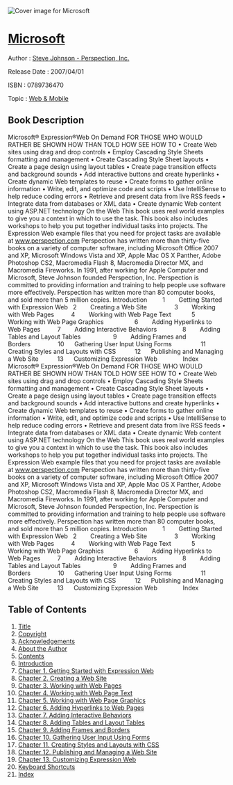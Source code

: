 ![Cover image for Microsoft](https://imgdetail.ebookreading.net/cover/cover/web_mobile/EB0789736470.jpg)

[Microsoft](https://ebookreading.net/view/book/Microsoft-EB0789736470_1.html "Microsoft")
====================================================================================================================

Author : [Steve Johnson - Perspection](https://ebookreading.net/search/author/Steve+Johnson+-+Perspection),[ Inc.](https://ebookreading.net/search/author/+Inc.)

Release Date : 2007/04/01

ISBN : 0789736470

Topic : [Web & Mobile](https://ebookreading.net/search/category/web-mobile)

Book Description
-----------------

Microsoft® Expression®Web On Demand
FOR THOSE WHO WOULD RATHER BE SHOWN HOW THAN TOLD HOW
SEE HOW TO
• Create Web sites using drag and drop controls
• Employ Cascading Style Sheets formatting and management
• Create Cascading Style Sheet layouts
• Create a page design using layout tables
• Create page transition effects and background sounds
• Add interactive buttons and create hyperlinks
• Create dynamic Web templates to reuse
• Create forms to gather online information
• Write, edit, and optimize code and scripts
• Use IntelliSense to help reduce coding errors
• Retrieve and present data from live RSS feeds
• Integrate data from databases or XML data
• Create dynamic Web content using ASP.NET technology
On the Web
This book uses real world examples to give you a context in which to use the task. This book also includes workshops to help you put together individual tasks into projects. The Expression Web example files that you need for project tasks are available at www.perspection.com
Perspection has written more than thirty-five books on a variety of computer software, including Microsoft Office 2007 and XP, Microsoft Windows Vista and XP, Apple Mac OS X Panther, Adobe Photoshop CS2, Macromedia Flash 8, Macromedia Director MX, and Macromedia Fireworks. In 1991, after working for Apple Computer and Microsoft, Steve Johnson founded Perspection, Inc. Perspection is committed to providing information and training to help people use software more effectively. Perspection has written more than 80 computer books, and sold more than 5 million copies.
 Introduction        
1        Getting Started with Expression Web  
2        Creating a Web Site               
3        Working with Web Pages         
4        Working with Web Page Text           
5        Working with Web Page Graphics                 
6        Adding Hyperlinks to Web Pages         
7        Adding Interactive Behaviors              
8        Adding Tables and Layout Tables                  
9        Adding Frames and Borders               
10      Gathering User Input Using Forms                
11      Creating Styles and Layouts with CSS          
12      Publishing and Managing a Web Site          
13      Customizing Expression Web              
 Index          
              Microsoft® Expression®Web On Demand
FOR THOSE WHO WOULD RATHER BE SHOWN HOW THAN TOLD HOW
SEE HOW TO
• Create Web sites using drag and drop controls
• Employ Cascading Style Sheets formatting and management
• Create Cascading Style Sheet layouts
• Create a page design using layout tables
• Create page transition effects and background sounds
• Add interactive buttons and create hyperlinks
• Create dynamic Web templates to reuse
• Create forms to gather online information
• Write, edit, and optimize code and scripts
• Use IntelliSense to help reduce coding errors
• Retrieve and present data from live RSS feeds
• Integrate data from databases or XML data
• Create dynamic Web content using ASP.NET technology
On the Web
This book uses real world examples to give you a context in which to use the task. This book also includes workshops to help you put together individual tasks into projects. The Expression Web example files that you need for project tasks are available at www.perspection.com
Perspection has written more than thirty-five books on a variety of computer software, including Microsoft Office 2007 and XP, Microsoft Windows Vista and XP, Apple Mac OS X Panther, Adobe Photoshop CS2, Macromedia Flash 8, Macromedia Director MX, and Macromedia Fireworks. In 1991, after working for Apple Computer and Microsoft, Steve Johnson founded Perspection, Inc. Perspection is committed to providing information and training to help people use software more effectively. Perspection has written more than 80 computer books, and sold more than 5 million copies.
 Introduction        
1        Getting Started with Expression Web  
2        Creating a Web Site               
3        Working with Web Pages         
4        Working with Web Page Text           
5        Working with Web Page Graphics                 
6        Adding Hyperlinks to Web Pages         
7        Adding Interactive Behaviors              
8        Adding Tables and Layout Tables                  
9        Adding Frames and Borders               
10      Gathering User Input Using Forms                
11      Creating Styles and Layouts with CSS          
12      Publishing and Managing a Web Site          
13      Customizing Expression Web              
 Index          
              
Table of Contents
-----------------

1. [Title](https://ebookreading.net/view/book/Microsoft-EB0789736470_2.html)
1. [Copyright](https://ebookreading.net/view/book/Microsoft-EB0789736470_3.html)
1. [Acknowledgements](https://ebookreading.net/view/book/Microsoft-EB0789736470_4.html)
1. [About the Author](https://ebookreading.net/view/book/Microsoft-EB0789736470_5.html)
1. [Contents](https://ebookreading.net/view/book/Microsoft-EB0789736470_7.html)
1. [Introduction](https://ebookreading.net/view/book/Microsoft-EB0789736470_8.html)
1. [Chapter 1. Getting Started with Expression Web](https://ebookreading.net/view/book/Microsoft-EB0789736470_9.html)
1. [Chapter 2. Creating a Web Site](https://ebookreading.net/view/book/Microsoft-EB0789736470_10.html)
1. [Chapter 3. Working with Web Pages](https://ebookreading.net/view/book/Microsoft-EB0789736470_11.html)
1. [Chapter 4. Working with Web Page Text](https://ebookreading.net/view/book/Microsoft-EB0789736470_12.html)
1. [Chapter 5. Working with Web Page Graphics](https://ebookreading.net/view/book/Microsoft-EB0789736470_13.html)
1. [Chapter 6. Adding Hyperlinks to Web Pages](https://ebookreading.net/view/book/Microsoft-EB0789736470_14.html)
1. [Chapter 7. Adding Interactive Behaviors](https://ebookreading.net/view/book/Microsoft-EB0789736470_15.html)
1. [Chapter 8. Adding Tables and Layout Tables](https://ebookreading.net/view/book/Microsoft-EB0789736470_16.html)
1. [Chapter 9. Adding Frames and Borders](https://ebookreading.net/view/book/Microsoft-EB0789736470_17.html)
1. [Chapter 10. Gathering User Input Using Forms](https://ebookreading.net/view/book/Microsoft-EB0789736470_18.html)
1. [Chapter 11. Creating Styles and Layouts with CSS](https://ebookreading.net/view/book/Microsoft-EB0789736470_19.html)
1. [Chapter 12. Publishing and Managing a Web Site](https://ebookreading.net/view/book/Microsoft-EB0789736470_20.html)
1. [Chapter 13. Customizing Expression Web](https://ebookreading.net/view/book/Microsoft-EB0789736470_21.html)
1. [Keyboard Shortcuts](https://ebookreading.net/view/book/Microsoft-EB0789736470_22.html)
1. [Index](https://ebookreading.net/view/book/Microsoft-EB0789736470_23.html)

